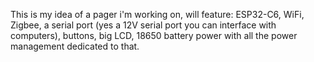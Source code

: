 This is my idea of a pager i'm working on, will feature: ESP32-C6, WiFi, Zigbee, a serial port (yes a 12V serial port you can interface with computers), buttons, big LCD, 18650 battery power with all the power management dedicated to that.
